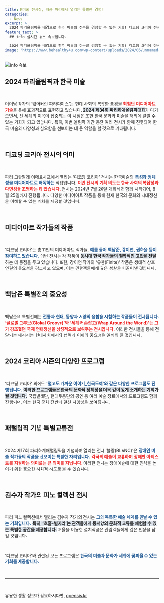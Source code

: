 ```yaml
---
title: K미술 전시장, 지금 파리에서 열리는 특별한 경험!
categories:
  - News
excerpt: >
  2024 파리올림픽을 배경으로 한국 미술의 정수를 경험할 수 있는 기회! 디코딩 코리아 전시에서 최첨단 미디어아트 작품을 감상하며 한국 사회의 다면성을 탐구하세요. 다양한 한국 작가들의 독창적 작품이 세계인을 매혹할 준비가 되어 있습니다!
feature_text: >
  ## info 실시간 뉴스 속보입니다.

  2024 파리올림픽을 배경으로 한국 미술의 정수를 경험할 수 있는 기회! 디코딩 코리아 전시에서 최첨단 미디어아트 작품을 감상하며 한국 사회의 다면성을 탐구하세요. 다양한 한국 작가들의 독창적 작품이 세계인을 매혹할 준비가 되어 있습니다!
image: 'https://www.behealthy4u.com/wp-content/uploads/2024/06/unnamed-file.png'
---
```


<p><img src="https://www.behealthy4u.com/wp-content/uploads/2024/06/unnamed-file.png" alt="info 속보" /></p>

<h2 data-ke-size="size26">2024 파리올림픽과 한국 미술</h2>

<p data-ke-size="size16">&nbsp;</p>

<p>이이남 작가의 ‘잃어버린 파라다이스’는 현대 사회의 복잡한 풍경을 <b><span style="color: #ee2323;">최첨단 미디어아트 기술</span></b>을 통해 효과적으로 표현하고 있습니다. <b><span style="background-color: #21538527;">2024 제34회 파리하계올림픽대회</span></b>가 다가오면서, 전 세계의 이목이 집중되는 이 시점은 또한 한국 문화와 미술을 해외에 알릴 수 있는 기회가 되고 있습니다. 특히, 이번 올림픽 기간 동안 여러 전시가 함께 진행되어 한국 미술의 다양성과 심오함을 선보이는 데 큰 역할을 할 것으로 기대됩니다. </p>

<p data-ke-size="size16">&nbsp;</p>

<h2 data-ke-size="size26">디코딩 코리아 전시의 의미</h2>

<p data-ke-size="size16">&nbsp;</p>

<p>파리 그랑팔레 이메르시프에서 열리는 ‘디코딩 코리아’ 전시는 한국미술의 <b><span style="color: #1a5490;">특성과 정체성을 미디어아트로 해독하는</span></b> 작업입니다. <b><span style="color: #ee2323;">이번 전시의 기획 의도는 한국 사회의 복잡성과 다면성을 조명하는 데 있습니다.</span></b> 전시는 2024년 7월 26일 개회식과 함께 시작되어, 8월 25일까지 진행됩니다. 다양한 미디어아트 작품을 통해 현재 한국의 문화와 시대정신을 이해할 수 있는 기회를 제공할 것입니다.</p>

<p data-ke-size="size16">&nbsp;</p>

<h2 data-ke-size="size26">미디어아트 작가들의 작품</h2>

<p data-ke-size="size16">&nbsp;</p>

<p>‘디코딩 코리아’는 총 11인의 미디어아트 작가들, <b><span style="color: #1a5490;">예를 들어 백남준, 강이연, 권하윤 등이 참여하고 있습니다.</span></b> 이번 전시는 각 작품이 <b><span style="background-color: #21538527;">동시대 한국 작가들의 철학적인 고민을 전달</span></b>하는 데 중점을 두고 있습니다. 또한, 강이연 작가의 ‘유한(Finite)’ 작품은 생태적 상호연결의 중요성을 강조하고 있으며, 이는 관람객들에게 깊은 성찰을 이끌어낼 것입니다.</p>

<p data-ke-size="size16">&nbsp;</p>

<h2 data-ke-size="size26">백남준 특별전의 중요성</h2>

<p data-ke-size="size16">&nbsp;</p>

<p>백남준의 특별전에는 <b><span style="color: #1a5490;">전통과 현대, 동양과 서양의 융합을 시험하는 작품들이 전시됩니다.</span></b> <b><span style="color: #ee2323;">‘글로벌 그루브(Global Groove)’와 ‘세계와 손잡고(Wrap Around the World)’는 그가 강조했던 국제 연대정신을 상징적으로 보여주는 전시입니다.</span></b> 이러한 전시들을 통해 전달되는 메시지는 현대사회에서의 협력과 이해의 중요성을 일깨워 줄 것입니다.</p>

<p data-ke-size="size16">&nbsp;</p>

<h2 data-ke-size="size26">2024 코리아 시즌의 다양한 프로그램</h2>

<p data-ke-size="size16">&nbsp;</p>

<p>‘디코딩 코리아’ 외에도 <b><span style="color: #1a5490;">‘멀고도 가까운 이야기_한국도예’와 같은 다양한 프로그램도 진행됩니다.</span></b> <b><span style="background-color: #21538527;">이러한 프로그램들은 한국의 문화적 정체성을 더욱 깊이 있게 소개하는 기회가 될 것입니다.</span></b> 국립발레단, 현대무용단의 공연 등 여러 예술 장르에서의 프로그램도 함께 진행되며, 이는 한국 문화 전반에 걸친 다양성을 보여줍니다.</p>

<p data-ke-size="size16">&nbsp;</p>

<h2 data-ke-size="size26">패럴림픽 기념 특별교류전</h2>

<p data-ke-size="size16">&nbsp;</p>

<p>2024 제17회 파리하계패럴림픽을 기념하며 열리는 전시 ‘블랑(BLANC)’은 <b><span style="color: #1a5490;">장애인 미술 작가들의 작품을 선보이는 특별한 자리입니다.</span></b> <b><span style="color: #ee2323;">각국의 예술이 교류하며 장애인 아티스트를 지원하는 의미로는 큰 의미를 지닙니다.</span></b> 이러한 전시는 장애예술에 대한 인식을 높이기 위한 중요한 사회적 시도로 볼 수 있습니다.</p>

<p data-ke-size="size16">&nbsp;</p>

<h2 data-ke-size="size26">김수자 작가의 피노 컬렉션 전시</h2>

<p data-ke-size="size16">&nbsp;</p>

<p>파리 피노 컬렉션에서 열리는 김수자 작가의 전시는 <b><span style="color: #1a5490;">그의 독특한 예술 세계를 만날 수 있는 기회입니다.</span></b> <b><span style="background-color: #21538527;">특히, ‘호흡-별자리’는 관객들에게 동서양의 문화적 교류를 체험할 수 있는 특별한 공간을 제공합니다.</span></b> 거울을 이용한 설치작품은 관람객들에게 깊은 인상을 남길 것입니다.</p>

<p data-ke-size="size16">&nbsp;</p>

<p>‘디코딩 코리아’와 관련된 모든 프로그램은 <b><span style="color: #1a5490;">한국의 미술과 문화가 세계에 꽃피울 수 있는 기회를 제공합니다.</span></b> </p>

<p data-ke-size="size16">&nbsp;</p>

<hr>

<p data-ke-size="size16">&nbsp;</p>
유용한 생활 정보가 필요하시다면, <a href="https://opensis.kr" rel="dofollow">opensis.kr</a>


